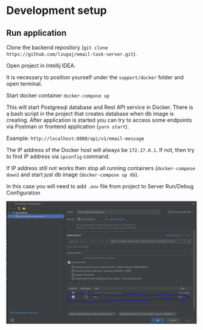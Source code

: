 # Development setup

## Run application

Clone the backend repository (`git clone https://github.com/lzugaj/email-task-server.git`).

Open project in Intellij IDEA.

It is necessary to position yourself under the ``support/docker`` folder and
open terminal.

Start docker container ``docker-compose up``

This will start Postgresql database and Rest API service in Docker. 
There is a bash script in the project that creates database when db image 
is creating. After application is started you can try to access some endpoints 
via Postman or frontend application (``yarn start``).

Example: ``http://localhost:8080/api/v1/email-message``

The IP address of the Docker host will always be ``172.17.0.1``. 
If not, then try to find IP address via ``ipconfig`` command.

If IP address still not works then stop all running containers 
(``docker-compose down``) and start just db image (``docker-compose up db``).

In this case you will need to add ``.env`` file from project to Server 
Run/Debug Configuration

![Server Configuration](support/image/Capture.PNG)
